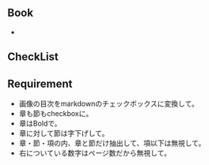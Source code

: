 ## Book
- []()

## CheckList

## Requirement
- 画像の目次をmarkdownのチェックボックスに変換して。
- 章も節もcheckboxに。
- 章はBoldで。
- 章に対して節は字下げして。
- 章・節・項の内、章と節だけ抽出して、項以下は無視して。
- 右についている数字はページ数だから無視して。
